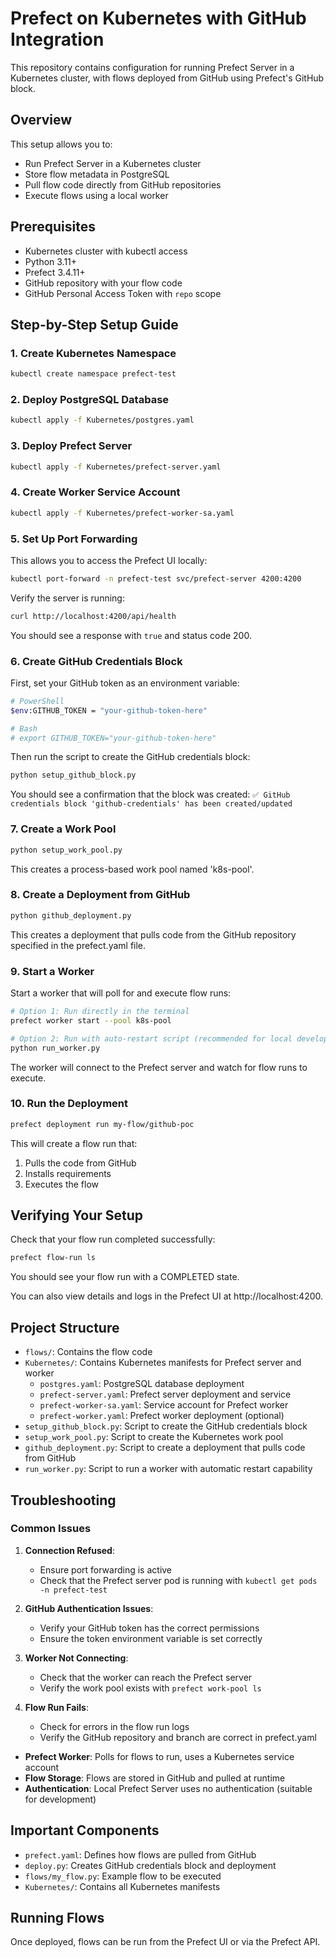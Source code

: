 # Prefect on Kubernetes with GitHub Integration

This repository contains configuration for running Prefect Server in a Kubernetes cluster, with flows deployed from GitHub using Prefect's GitHub block.

## Overview

This setup allows you to:
- Run Prefect Server in a Kubernetes cluster
- Store flow metadata in PostgreSQL
- Pull flow code directly from GitHub repositories
- Execute flows using a local worker

## Prerequisites

- Kubernetes cluster with kubectl access
- Python 3.11+
- Prefect 3.4.11+
- GitHub repository with your flow code
- GitHub Personal Access Token with `repo` scope

## Step-by-Step Setup Guide

### 1. Create Kubernetes Namespace

```bash
kubectl create namespace prefect-test
```

### 2. Deploy PostgreSQL Database

```bash
kubectl apply -f Kubernetes/postgres.yaml
```

### 3. Deploy Prefect Server

```bash
kubectl apply -f Kubernetes/prefect-server.yaml
```

### 4. Create Worker Service Account

```bash
kubectl apply -f Kubernetes/prefect-worker-sa.yaml
```

### 5. Set Up Port Forwarding

This allows you to access the Prefect UI locally:

```bash
kubectl port-forward -n prefect-test svc/prefect-server 4200:4200
```

Verify the server is running:

```bash
curl http://localhost:4200/api/health
```

You should see a response with `true` and status code 200.

### 6. Create GitHub Credentials Block

First, set your GitHub token as an environment variable:

```bash
# PowerShell
$env:GITHUB_TOKEN = "your-github-token-here"

# Bash
# export GITHUB_TOKEN="your-github-token-here"
```

Then run the script to create the GitHub credentials block:

```bash
python setup_github_block.py
```

You should see a confirmation that the block was created: `✅ GitHub credentials block 'github-credentials' has been created/updated`

### 7. Create a Work Pool

```bash
python setup_work_pool.py
```

This creates a process-based work pool named 'k8s-pool'.

### 8. Create a Deployment from GitHub

```bash
python github_deployment.py
```

This creates a deployment that pulls code from the GitHub repository specified in the prefect.yaml file.

### 9. Start a Worker

Start a worker that will poll for and execute flow runs:

```bash
# Option 1: Run directly in the terminal
prefect worker start --pool k8s-pool

# Option 2: Run with auto-restart script (recommended for local development)
python run_worker.py
```

The worker will connect to the Prefect server and watch for flow runs to execute.

### 10. Run the Deployment

```bash
prefect deployment run my-flow/github-poc
```

This will create a flow run that:
1. Pulls the code from GitHub
2. Installs requirements
3. Executes the flow

## Verifying Your Setup

Check that your flow run completed successfully:

```bash
prefect flow-run ls
```

You should see your flow run with a COMPLETED state.

You can also view details and logs in the Prefect UI at http://localhost:4200.

## Project Structure

- `flows/`: Contains the flow code
- `Kubernetes/`: Contains Kubernetes manifests for Prefect server and worker
  - `postgres.yaml`: PostgreSQL database deployment
  - `prefect-server.yaml`: Prefect server deployment and service
  - `prefect-worker-sa.yaml`: Service account for Prefect worker
  - `prefect-worker.yaml`: Prefect worker deployment (optional)
- `setup_github_block.py`: Script to create the GitHub credentials block
- `setup_work_pool.py`: Script to create the Kubernetes work pool
- `github_deployment.py`: Script to create a deployment that pulls code from GitHub
- `run_worker.py`: Script to run a worker with automatic restart capability

## Troubleshooting

### Common Issues

1. **Connection Refused**:
   - Ensure port forwarding is active
   - Check that the Prefect server pod is running with `kubectl get pods -n prefect-test`

2. **GitHub Authentication Issues**:
   - Verify your GitHub token has the correct permissions
   - Ensure the token environment variable is set correctly

3. **Worker Not Connecting**:
   - Check that the worker can reach the Prefect server
   - Verify the work pool exists with `prefect work-pool ls`

4. **Flow Run Fails**:
   - Check for errors in the flow run logs
   - Verify the GitHub repository and branch are correct in prefect.yaml
- **Prefect Worker**: Polls for flows to run, uses a Kubernetes service account
- **Flow Storage**: Flows are stored in GitHub and pulled at runtime
- **Authentication**: Local Prefect Server uses no authentication (suitable for development)

## Important Components

- `prefect.yaml`: Defines how flows are pulled from GitHub
- `deploy.py`: Creates GitHub credentials block and deployment
- `flows/my_flow.py`: Example flow to be executed
- `Kubernetes/`: Contains all Kubernetes manifests

## Running Flows

Once deployed, flows can be run from the Prefect UI or via the Prefect API.
